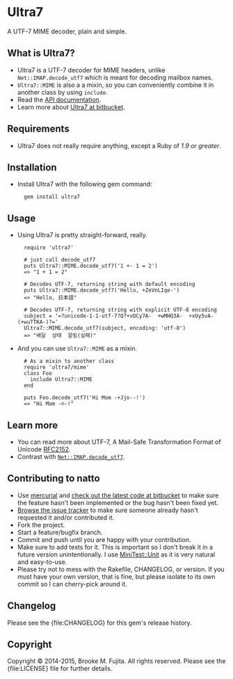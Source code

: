 # Ultra7
A UTF-7 MIME decoder, plain and simple.

## What is Ultra7?

* Ultra7 is a UTF-7 decoder for MIME headers, unlike `Net::IMAP.decode_utf7`
which is meant for decoding mailbox names. 
* `Ultra7::MIME` is also a a mixin, so you can conveniently combine it in another class by using
`include`.
* Read the [API documentation](http://www.rubydoc.info/gems/ultra7).
* Learn more about [Ultra7 at bitbucket](https://bitbucket.org/buruzaemon/ultra7/).


## Requirements

* Ultra7 does not really require anything, except a Ruby of _1.9 or greater_.


## Installation

* Install Ultra7 with the following gem command:

        gem install ultra7


## Usage

* Using Ultra7 is pretty straight-forward, really.

        require 'ultra7'
    
        # just call decode_utf7
        puts Ultra7::MIME.decode_utf7('1 +- 1 = 2')
        => "1 + 1 = 2"
    
        # Decodes UTF-7, returning string with default encoding
        puts Ultra7::MIME.decode_utf7('Hello, +ZeVnLIqe-')
        => "Hello, 日本語"
    
        # Decodes UTF-7, returning string with explicit UTF-8 encoding
        subject = '=?unicode-1-1-utf-7?Q?+vDCy7A-  +wMHQ3A-  +xUy5vA-(+wuTTKA-)?='
        Ultra7::MIME.decode_utf7(subject, encoding: 'utf-8') 
        => "배달  상태  알림(실패)"

    
* And you can use `Ultra7::MIME` as a mixin.
    
        # As a mixin to another class
        require 'ultra7/mime'
        class Foo
          include Ultra7::MIME
        end
    
        puts Foo.decode_utf7('Hi Mom -+Jjo--!')
        => "Hi Mom -☺-!" 


## Learn more 
- You can read more about UTF-7, A Mail-Safe Transformation Format of Unicode [RFC2152](https://tools.ietf.org/html/rfc2152).
- Contrast with
  [`Net::IMAP.decode_utf7`](http://ruby-doc.org/stdlib-1.9.3/libdoc/net/imap/rdoc/Net/IMAP.html#method-c-decode_utf7).

## Contributing to natto
-  Use [mercurial](http://mercurial.selenic.com/) and [check out the latest code at bitbucket](https://bitbucket.org/buruzaemon/ultra7/src/) to make sure the feature hasn't been implemented or the bug hasn't been fixed yet.
-  [Browse the issue tracker](https://bitbucket.org/buruzaemon/ultra7/issues/) to make sure someone already hasn't requested it and/or contributed it.
-  Fork the project.
-  Start a feature/bugfix branch.
-  Commit and push until you are happy with your contribution.
-  Make sure to add tests for it. This is important so I don't break it in a future version unintentionally. I use [MiniTest::Unit](http://rubydoc.info/gems/minitest/MiniTest/Unit) as it is very natural and easy-to-use.
-  Please try not to mess with the Rakefile, CHANGELOG, or version. If you must have your own version, that is fine, but please isolate to its own commit so I can cherry-pick around it.

## Changelog
Please see the {file:CHANGELOG} for this gem's release history.

## Copyright
Copyright &copy; 2014-2015, Brooke M. Fujita. All rights reserved. Please see the {file:LICENSE} file for further details.